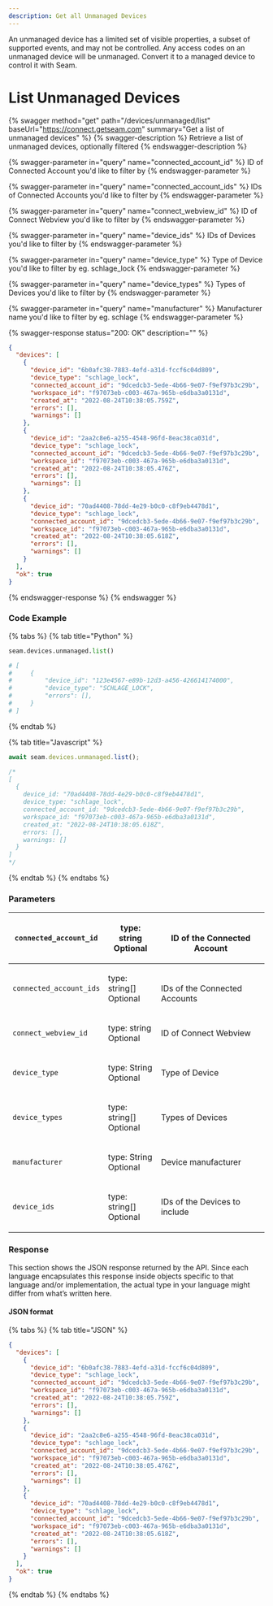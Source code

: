 ```yaml
---
description: Get all Unmanaged Devices
---
```


An unmanaged device has a limited set of visible properties, a subset of supported events, and may not be controlled.
Any access codes on an unmanaged device will be unmanaged.
Convert it to a managed device to control it with Seam.

# List Unmanaged Devices

{% swagger method="get" path="/devices/unmanaged/list" baseUrl="https://connect.getseam.com" summary="Get a list of unmanaged devices" %}
{% swagger-description %}
Retrieve a list of unmanaged devices, optionally filtered
{% endswagger-description %}

{% swagger-parameter in="query" name="connected_account_id" %}
ID of Connected Account you'd like to filter by
{% endswagger-parameter %}

{% swagger-parameter in="query" name="connected_account_ids" %}
IDs of Connected Accounts you'd like to filter by
{% endswagger-parameter %}

{% swagger-parameter in="query" name="connect_webview_id" %}
ID of Connect Webview you'd like to filter by
{% endswagger-parameter %}

{% swagger-parameter in="query" name="device_ids" %}
IDs of Devices you'd like to filter by
{% endswagger-parameter %}

{% swagger-parameter in="query" name="device_type" %}
Type of Device you'd like to filter by eg. schlage_lock
{% endswagger-parameter %}

{% swagger-parameter in="query" name="device_types" %}
Types of Devices you'd like to filter by
{% endswagger-parameter %}

{% swagger-parameter in="query" name="manufacturer" %}
Manufacturer name you'd like to filter by eg. schlage
{% endswagger-parameter %}

{% swagger-response status="200: OK" description="" %}

```json
{
  "devices": [
    {
      "device_id": "6b0afc38-7883-4efd-a31d-fccf6c04d809",
      "device_type": "schlage_lock",
      "connected_account_id": "9dcedcb3-5ede-4b66-9e07-f9ef97b3c29b",
      "workspace_id": "f97073eb-c003-467a-965b-e6dba3a0131d",
      "created_at": "2022-08-24T10:38:05.759Z",
      "errors": [],
      "warnings": []
    },
    {
      "device_id": "2aa2c8e6-a255-4548-96fd-8eac38ca031d",
      "device_type": "schlage_lock",
      "connected_account_id": "9dcedcb3-5ede-4b66-9e07-f9ef97b3c29b",
      "workspace_id": "f97073eb-c003-467a-965b-e6dba3a0131d",
      "created_at": "2022-08-24T10:38:05.476Z",
      "errors": [],
      "warnings": []
    },
    {
      "device_id": "70ad4408-78dd-4e29-b0c0-c8f9eb4478d1",
      "device_type": "schlage_lock",
      "connected_account_id": "9dcedcb3-5ede-4b66-9e07-f9ef97b3c29b",
      "workspace_id": "f97073eb-c003-467a-965b-e6dba3a0131d",
      "created_at": "2022-08-24T10:38:05.618Z",
      "errors": [],
      "warnings": []
    }
  ],
  "ok": true
}
```

{% endswagger-response %}
{% endswagger %}

### Code Example

{% tabs %}
{% tab title="Python" %}

```python
seam.devices.unmanaged.list()

# [
#     {
#         "device_id": "123e4567-e89b-12d3-a456-426614174000",
#         "device_type": "SCHLAGE_LOCK",
#         "errors": [],
#     }
# ]
```

{% endtab %}

{% tab title="Javascript" %}

```typescript
await seam.devices.unmanaged.list();

/*
[
  {
    device_id: "70ad4408-78dd-4e29-b0c0-c8f9eb4478d1",
    device_type: "schlage_lock",
    connected_account_id: "9dcedcb3-5ede-4b66-9e07-f9ef97b3c29b",
    workspace_id: "f97073eb-c003-467a-965b-e6dba3a0131d",
    created_at: "2022-08-24T10:38:05.618Z",
    errors: [],
    warnings: []
  }
]
*/
```

{% endtab %}
{% endtabs %}

### Parameters

| `connected_account_id`  | <p>type: string<br>Optional</p>   | <p><br>ID of the Connected Account</p>   |
| ----------------------- | --------------------------------- | ---------------------------------------- |
| `connected_account_ids` | <p>type: string[]<br>Optional</p> | <p><br>IDs of the Connected Accounts</p> |
| `connect_webview_id`    | <p>type: string<br>Optional</p>   | ID of Connect Webview                    |
| `device_type`           | <p>type: String<br>Optional</p>   | Type of Device                           |
| `device_types`          | <p>type: string[]<br>Optional</p> | Types of Devices                         |
| `manufacturer`          | <p>type: String<br>Optional</p>   | Device manufacturer                      |
| `device_ids`            | <p>type: string[]<br>Optional</p> | IDs of the Devices to include            |

### Response

This section shows the JSON response returned by the API. Since each language encapsulates this response inside objects specific to that language and/or implementation, the actual type in your language might differ from what’s written here.

#### JSON format

{% tabs %}
{% tab title="JSON" %}

```json
{
  "devices": [
    {
      "device_id": "6b0afc38-7883-4efd-a31d-fccf6c04d809",
      "device_type": "schlage_lock",
      "connected_account_id": "9dcedcb3-5ede-4b66-9e07-f9ef97b3c29b",
      "workspace_id": "f97073eb-c003-467a-965b-e6dba3a0131d",
      "created_at": "2022-08-24T10:38:05.759Z",
      "errors": [],
      "warnings": []
    },
    {
      "device_id": "2aa2c8e6-a255-4548-96fd-8eac38ca031d",
      "device_type": "schlage_lock",
      "connected_account_id": "9dcedcb3-5ede-4b66-9e07-f9ef97b3c29b",
      "workspace_id": "f97073eb-c003-467a-965b-e6dba3a0131d",
      "created_at": "2022-08-24T10:38:05.476Z",
      "errors": [],
      "warnings": []
    },
    {
      "device_id": "70ad4408-78dd-4e29-b0c0-c8f9eb4478d1",
      "device_type": "schlage_lock",
      "connected_account_id": "9dcedcb3-5ede-4b66-9e07-f9ef97b3c29b",
      "workspace_id": "f97073eb-c003-467a-965b-e6dba3a0131d",
      "created_at": "2022-08-24T10:38:05.618Z",
      "errors": [],
      "warnings": []
    }
  ],
  "ok": true
}
```

{% endtab %}
{% endtabs %}
